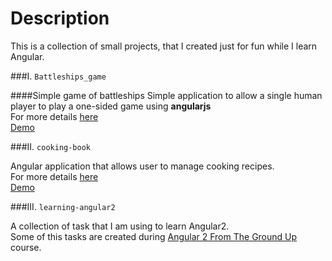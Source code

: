 Description
============

This is a collection of small projects, that I created just for fun while I learn Angular.


###I. `Battleships_game`

####Simple game of battleships
Simple application to allow a single human player to play a one-sided game using **angularjs** <br />
For more details [here](https://github.com/oNora/angularjs_projects/tree/master/Battleships_game) <br />
[Demo](http://onora.github.io/angularjs_projects/Battleships_game/)

###II. `cooking-book`

Angular application that allows user to manage cooking recipes. <br />
For more details [here](https://github.com/oNora/angularjs_projects/tree/master/cooking-book) <br />
[Demo](http://onora.github.io/angularjs_projects/cooking-book)
 

###III. `learning-angular2`

A collection of task that I am using to learn Angular2. <br />
Some of this tasks are created during [Angular 2 From The Ground Up](https://www.udemy.com/angular-2-from-the-ground-up/) course.
